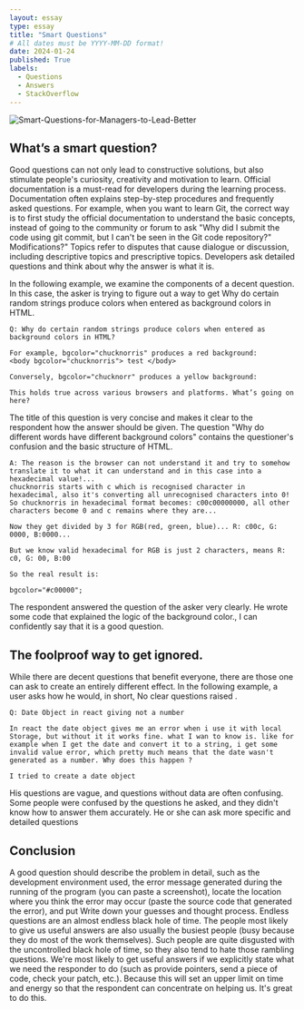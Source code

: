 ```yaml
---
layout: essay
type: essay
title: "Smart Questions"
# All dates must be YYYY-MM-DD format!
date: 2024-01-24
published: True
labels:
  - Questions
  - Answers
  - StackOverflow
---
```

![Smart-Questions-for-Managers-to-Lead-Better](https://github.com/jingyuh1/jingyuh1.github.io/assets/156954674/cbd6acf8-b66a-4ab6-a4d1-36058faad042)


## What’s a smart question?

Good questions can not only lead to constructive solutions, but also stimulate people's curiosity, creativity and motivation to learn. Official documentation is a must-read for developers during the learning process. Documentation often explains step-by-step procedures and frequently asked questions. For example, when you want to learn Git, the correct way is to first study the official documentation to understand the basic concepts, instead of going to the community or forum to ask "Why did I submit the code using git commit, but I can't be seen in the Git code repository?" Modifications?" Topics refer to disputes that cause dialogue or discussion, including descriptive topics and prescriptive topics. Developers ask detailed questions and think about why the answer is what it is.

In the following example, we examine the components of a decent question. In this case, the asker is trying to figure out a way to get Why do certain random strings produce colors when entered as background colors in HTML.
```
Q: Why do certain random strings produce colors when entered as background colors in HTML?

For example, bgcolor="chucknorris" produces a red background:
<body bgcolor="chucknorris"> test </body>

Conversely, bgcolor="chucknorr" produces a yellow background:

This holds true across various browsers and platforms. What’s going on here?

```

The title of this question is very concise and makes it clear to the respondent how the answer should be given. The question "Why do different words have different background colors" contains the questioner's confusion and the basic structure of HTML.
```
A: The reason is the browser can not understand it and try to somehow translate it to what it can understand and in this case into a hexadecimal value!...
chucknorris starts with c which is recognised character in hexadecimal, also it's converting all unrecognised characters into 0!
So chucknorris in hexadecimal format becomes: c00c00000000, all other characters become 0 and c remains where they are...

Now they get divided by 3 for RGB(red, green, blue)... R: c00c, G: 0000, B:0000...

But we know valid hexadecimal for RGB is just 2 characters, means R: c0, G: 00, B:00

So the real result is:

bgcolor="#c00000";

```
 
The respondent answered the question of the asker very clearly. He wrote some code that explained the logic of the background color., I can confidently say that it is a good question.

## The foolproof way to get ignored.

While there are decent questions that benefit everyone, there are those one can ask to create an entirely different effect. In the following example, a user asks how he would, in short, No clear questions raised
.

```
Q: Date Object in react giving not a number

In react the date object gives me an error when i use it with local Storage, but without it it works fine. what I wan to know is. like for example when I get the date and convert it to a string, i get some invalid value error, which pretty much means that the date wasn't generated as a number. Why does this happen ?

I tried to create a date object
```

His questions are vague, and questions without data are often confusing. Some people were confused by the questions he asked, and they didn't know how to answer them accurately. He or she can ask more specific and detailed questions
## Conclusion

A good question should describe the problem in detail, such as the development environment used, the error message generated during the running of the program (you can paste a screenshot), locate the location where you think the error may occur (paste the source code that generated the error), and put Write down your guesses and thought process. Endless questions are an almost endless black hole of time. The people most likely to give us useful answers are also usually the busiest people (busy because they do most of the work themselves). Such people are quite disgusted with the uncontrolled black hole of time, so they also tend to hate those rambling questions. We're most likely to get useful answers if we explicitly state what we need the responder to do (such as provide pointers, send a piece of code, check your patch, etc.). Because this will set an upper limit on time and energy so that the respondent can concentrate on helping us. It's great to do this.
